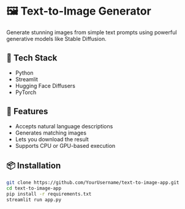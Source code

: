 # 🖼️ Text-to-Image Generator

Generate stunning images from simple text prompts using powerful generative models like Stable Diffusion.

## 🔧 Tech Stack

- Python
- Streamlit
- Hugging Face Diffusers
- PyTorch

## 🚀 Features

- Accepts natural language descriptions
- Generates matching images
- Lets you download the result
- Supports CPU or GPU-based execution

## 📦 Installation

```bash
git clone https://github.com/YourUsername/text-to-image-app.git
cd text-to-image-app
pip install -r requirements.txt
streamlit run app.py
